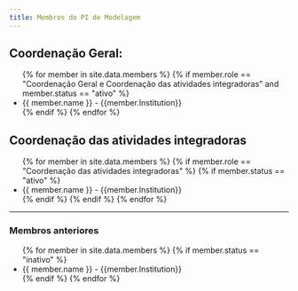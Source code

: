```yaml
---
title: Membros do PI de Modelagem  
---
```



## Coordenação Geral:

<ul>
    {% for member in site.data.members %}
    {% if member.role == "Coordenação Geral e Coordenação das atividades integradoras"  and member.status == "ativo" %}
    <li>{{ member.name }}  - {{member.Institution}}  </li>
    {% endif %}
    {% endfor %}
</ul>  

## Coordenação das atividades integradoras
<ul>
    {% for member in site.data.members %}  
      {% if member.role == "Coordenação das atividades integradoras"  %}  
        {% if member.status == "ativo" %}  
           <li>{{ member.name }}  - {{member.Institution}}</li>  
        {% endif %}  
      {% endif %}  
    {% endfor %}  
</ul>  

---

### Membros anteriores  

<ul>
    {% for member in site.data.members %}
      {% if member.status == "inativo" %}
        <li>
          {{ member.name }}  - {{member.Institution}}
        </li>
      {% endif %}
    {% endfor %}
</ul>

